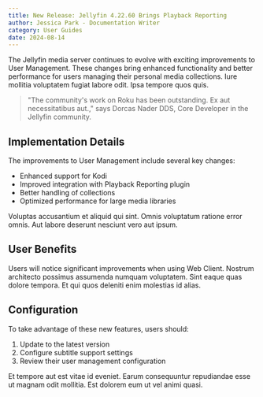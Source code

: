 ```yaml
---
title: New Release: Jellyfin 4.22.60 Brings Playback Reporting
author: Jessica Park - Documentation Writer
category: User Guides
date: 2024-08-14
---
```


The Jellyfin media server continues to evolve with exciting improvements to User Management. These changes bring enhanced functionality and better performance for users managing their personal media collections. Iure mollitia voluptatem fugiat labore odit. Ipsa tempore quos quis.

> "The community's work on Roku has been outstanding. Ex aut necessitatibus aut.," says Dorcas Nader DDS, Core Developer in the Jellyfin community.

## Implementation Details

The improvements to User Management include several key changes:

* Enhanced support for Kodi
* Improved integration with Playback Reporting plugin
* Better handling of collections
* Optimized performance for large media libraries

Voluptas accusantium et aliquid qui sint. Omnis voluptatum ratione error omnis. Aut labore deserunt nesciunt vero aut ipsum.

## User Benefits

Users will notice significant improvements when using Web Client. Nostrum architecto possimus assumenda numquam voluptatem. Sint eaque quas dolore tempora. Et qui quos deleniti enim molestias id alias.

## Configuration

To take advantage of these new features, users should:

1. Update to the latest version
2. Configure subtitle support settings
3. Review their user management configuration

Et tempore aut est vitae id eveniet. Earum consequuntur repudiandae esse ut magnam odit mollitia. Est dolorem eum ut vel animi quasi.